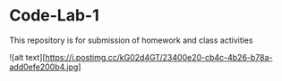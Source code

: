 # Code-Lab-1
This repository is for submission of homework and class activities

![alt text][https://i.postimg.cc/kG02d4GT/23400e20-cb4c-4b26-b78a-add0efe200b4.jpg]

